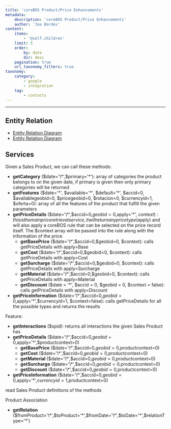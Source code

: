 ```yaml
---
title: 'coreBOS Product/Price Enhancements'
metadata:
    description: 'coreBOS Product/Price Enhancements'
    author: 'Joe Bordes'
content:
    items:
        - '@self.children'
    limit: 5
    order:
        by: date
        dir: desc
    pagination: true
    url_taxonomy_filters: true
taxonomy:
    category:
        - google
        - integration
    tag:
        - contacts
---
```

---
Entity Relation
---------------

-  [Entity Relation Diagram](https://discussions.corebos.org/documentation/lib/exe/fetch.php?media=en:devel:cbproductpriceer.pdf)
-  [Entity Relation Diagram](cbproductpriceer.odg) 

Services
--------

Given a Sales Product, we can call these methods:

-   **getCategory** ($date='\*',$primary='\*'): array of categories the
    product belongs to on the given date, if primary is given then only
    primary categories will be returned
-   **getFeatures** ($date='\*', $available='\*', $default='\*',
    $accid=0, $availablegeobid=0, $pricegeobid=0, $rotacion=0,
    $currencyid=1, $oferta=0): array of all the features of the product
    that fulfill the given parameters
-   **getPriceDetails** ($date='\*',$accid=0,$geobid=0,$apply='\*',
    $context): this is the main price retrieval service, it will return
    any price type ($apply) and will also apply a coreBOS rule that can
    be selected on the price record itself. The $context array will be
    passed into the rule along with the information of the price
    -   **getBasePrice** ($date='\*',$accid=0,$geobid=0, $context):
        calls getPriceDetails with apply=Base
    -   **getCost** ($date='\*',$accid=0,$geobid=0, $context): calls
        getPriceDetails with apply=Cost
    -   **getSurcharge** ($date='\*',$accid=0,$geobid=0, $context):
        calls getPriceDetails with apply=Surcharge
    -   **getMaterial** ($date='\*',$accid=0,$geobid=0, $context): calls
        getPriceDetails with apply=Material
    -   **getDiscount** ($date = '\*', $accid = 0, $geobid = 0, $context
        = false): calls getPriceDetails with apply=Discount
-   **getPriceInformation**
    ($date='\*',$accid=0,$geobid=0,$apply='\*',$currencyid=1,
    $context=false): calls getPriceDetails for all the possible types
    and returns the results

Feature:

-   **getInteractions** ($spid): returns all interactions the given
    Sales Product has
-   **getPriceDetails**
    ($date='\*',$accid=0,$geobid=0,$apply='\*',$productcontext=0)
    -   **getBasePrice**
        ($date='\*',$accid=0,$geobid=0,$productcontext=0)
    -   **getCost** ($date='\*',$accid=0,$geobid=0,$productcontext=0)
    -   **getMaterial**
        ($date='\*',$accid=0,$geobid=0,$productcontext=0)
    -   **getSurcharge**
        ($date='\*',$accid=0,$geobid=0,$productcontext=0)
    -   **getDiscount**
        ($date='\*',$accid=0,$geobid=0,$productcontext=0)
-   **getPriceInformation**
    ($date='\*',$accid=0,$geobid=0,$apply='\*',$currencyid=1,$productcontext=0)

<div class="notices blue">
read Sales Product definitions of the
methods</div>

Product Association

-   **getRelation**
    ($fromProduct='\*',$toProduct='\*',$fromDate='\*',$toDate='\*',$relationType='\*')
